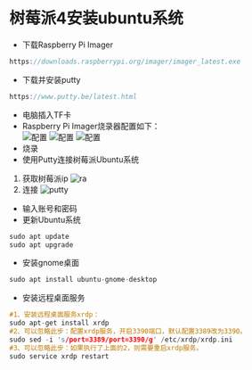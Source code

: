 # 树莓派4安装ubuntu系统
- 下载Raspberry Pi Imager
```C
https://downloads.raspberrypi.org/imager/imager_latest.exe
```
- 下载并安装putty
```C
https://www.putty.be/latest.html
```
- 电脑插入TF卡
- Raspberry Pi Imager烧录器配置如下：  
![配置](https://github.com/fortunate-ouyanghui/env-config/blob/main/raspberry1.jpg)
![配置](https://github.com/fortunate-ouyanghui/env-config/blob/main/raspberry2.jpg)
![配置](https://github.com/fortunate-ouyanghui/env-config/blob/main/raspberry3.jpg)
- 烧录
- 使用Putty连接树莓派Ubuntu系统
1. 获取树莓派ip
![ra](https://github.com/user-attachments/assets/d9000e8c-15cf-4733-b6cc-8f35df735310)
2. 连接
![putty](https://github.com/user-attachments/assets/a6008391-86c4-4ec8-81d4-2117c5480b6b)
- 输入账号和密码
- 更新Ubuntu系统
```C
sudo apt update
sudo apt upgrade
```
- 安装gnome桌面
```C
sudo apt install ubuntu-gnome-desktop
```
- 安装远程桌面服务
```C
#1、安装远程桌面服务xrdp：
sudo apt-get install xrdp
#2、可以忽略此步：配置xrdp服务，开启3390端口，默认配置3389改为3390。
sudo sed -i 's/port=3389/port=3390/g' /etc/xrdp/xrdp.ini
#3、可以忽略此步：如果执行了上面的2，则需要重启xrdp服务。
sudo service xrdp restart
```


